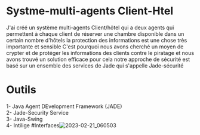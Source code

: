 # Systme-multi-agents Client-Htel

J'ai créé un système multi-agents Client/hôtel qui a deux agents qui permettent à chaque client de réserver une chambre disponible dans un certain nombre d'hôtels 
la protection des informations est une chose très importante et sensible C'est pourquoi nous avons cherché un moyen de crypter et de protéger les informations des clients contre le piratage et nous avons trouvé un solution efficace pour cela notre approche de sécurité est basé sur un ensemble des services de Jade qui s'appelle Jade-sécurité
# Outils 
1- Java Agent DEvelopment Framework (JADE)                                        
2- Jade-Security Service                                        
3- Java-Swing                                        
4- Intilige
#Interfaces![2023-02-21_060503](https://user-images.githubusercontent.com/46203942/220680829-af85030d-2bd4-4463-855a-a268f5b9888b.png)

